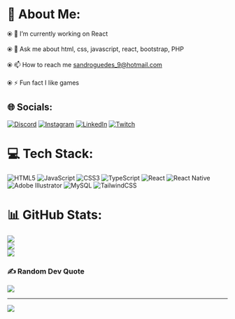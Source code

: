 # 💫 About Me:
⦿ 🔭 I’m currently working on React<br><br>⦿ 💬 Ask me about html, css, javascript, react, bootstrap, PHP<br><br>⦿ 📫 How to reach me sandroguedes_9@hotmail.com<br><br>⦿ ⚡ Fun fact I like games


## 🌐 Socials:
[![Discord](https://img.shields.io/badge/Discord-%237289DA.svg?logo=discord&logoColor=white)](https://discord.gg/sandrohenr1) [![Instagram](https://img.shields.io/badge/Instagram-%23E4405F.svg?logo=Instagram&logoColor=white)](https://instagram.com/https://www.instagram.com/sandrohenr1/) [![LinkedIn](https://img.shields.io/badge/LinkedIn-%230077B5.svg?logo=linkedin&logoColor=white)](https://linkedin.com/in/https://www.linkedin.com/in/sandro-guedes-567302214/) [![Twitch](https://img.shields.io/badge/Twitch-%239146FF.svg?logo=Twitch&logoColor=white)](https://twitch.tv/https://www.twitch.tv/sandrohg) 

# 💻 Tech Stack:
![HTML5](https://img.shields.io/badge/html5-%23E34F26.svg?style=for-the-badge&logo=html5&logoColor=white) ![JavaScript](https://img.shields.io/badge/javascript-%23323330.svg?style=for-the-badge&logo=javascript&logoColor=%23F7DF1E) ![CSS3](https://img.shields.io/badge/css3-%231572B6.svg?style=for-the-badge&logo=css3&logoColor=white) ![TypeScript](https://img.shields.io/badge/typescript-%23007ACC.svg?style=for-the-badge&logo=typescript&logoColor=white) ![React](https://img.shields.io/badge/react-%2320232a.svg?style=for-the-badge&logo=react&logoColor=%2361DAFB) ![React Native](https://img.shields.io/badge/react_native-%2320232a.svg?style=for-the-badge&logo=react&logoColor=%2361DAFB) ![Adobe Illustrator](https://img.shields.io/badge/adobe%20illustrator-%23FF9A00.svg?style=for-the-badge&logo=adobe%20illustrator&logoColor=white) ![MySQL](https://img.shields.io/badge/mysql-%2300000f.svg?style=for-the-badge&logo=mysql&logoColor=white) ![TailwindCSS](https://img.shields.io/badge/tailwindcss-%2338B2AC.svg?style=for-the-badge&logo=tailwind-css&logoColor=white)
# 📊 GitHub Stats:
![](https://github-readme-stats.vercel.app/api?username=D3STEr01&theme=midnight-purple&hide_border=false&include_all_commits=true&count_private=true)<br/>
![](https://github-readme-streak-stats.herokuapp.com/?user=D3STEr01&theme=midnight-purple&hide_border=false)<br/>
![](https://github-readme-stats.vercel.app/api/top-langs/?username=D3STEr01&theme=midnight-purple&hide_border=false&include_all_commits=true&count_private=true&layout=compact)

### ✍️ Random Dev Quote
![](https://quotes-github-readme.vercel.app/api?type=horizontal&theme=tokyonight)

---
[![](https://visitcount.itsvg.in/api?id=D3STEr01&icon=5&color=6)](https://visitcount.itsvg.in)
